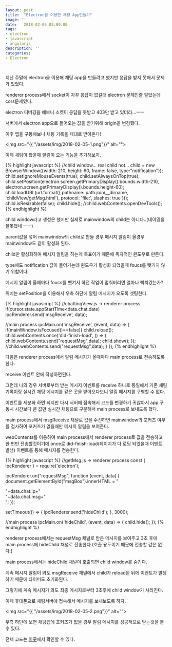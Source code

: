 ```yaml
---
layout: post
title:  "Electron을 이용한 채팅 App만들기"
image: ''
date:   2018-02-05 05:00:00
tags:
- electron
- javascript
- angularjs
description: ''
categories:
- Electron
---
```


<img src="https://octodex.github.com/images/codercat.jpg" alt="">

지난 주말에 electron을 이용해 채팅 app을 만들려고 했지만 응답을 받지 못해서 문제가 있었다.

renderer process에서 socket이 자꾸 응답이 없길래 electron 문제인줄 알았는데 cors문제였다.

electron 디버깅을 해보니 소켓이 응답을 못받고 403만 받고 있더라...ㅡㅡ

서버에서 electron app으로 들어오는 값을 받기위해 origin을 변경했다.

이후 앱을 구동해보니 채팅 기록을 제대로 받아온다!

<img src="{{ "/assets/img/2018-02-05-1.png"}}" alt="">

이제 채팅이 왔을때 알림이 오는 기능을 추가해보자.

{% highlight javascript %}
//child window... real child not...
child = new BrowserWindow({width: 210, height: 60, frame: false, type:"notification"});
child.setIgnoreMouseEvents(true);
child.setAlwaysOnTop(true);
child.setPosition(electron.screen.getPrimaryDisplay().bounds.width-210, electron.screen.getPrimaryDisplay().bounds.height-60);
child.loadURL(url.format({
pathname: path.join(__dirname, 'childView/getMsg.html'),
protocol: 'file:',
slashes: true
}));
child.isResizable(false);
child.hide();
//child.webContents.openDevTools();
{% endhighlight %}

child window라고 생성은 했지만 실제로 mainwindow의 child는 아니다..(네이밍을 잘못했네 ㅡㅡ)

parent값을 넣어 mainwindow의 child로 만들 경우 메시지 알림이 올경우 mainwindow도 같이 활성화 된다.

child만 활성화하여 메시지 알림을 하는게 목표이기 때문에 독자적인 윈도우로 만든다.  

type에도 notification 값이 들어가는데 윈도우가 활성화 되었을때 foucs를 뺏기지 않기 위함이다.

메시지 알림이 올때마다 foucs를 뺏겨서 하던 작업이 멈춰버리면 얼마나 빡치겠는가?

위치는 setPosition을 이용해서 우측 하단에 알림 메시지가 오도록 셋팅한다.

{% highlight javascript %}
//chattingView.js -> renderer process
if(cursor.state.appStartTime<data.chat.date)
    ipcRenderer.send('msgReceive', data);

//main process
ipcMain.on('msgReceive', (event, data) => {
  if(mainWindow.isFocused()==false){
    child.reload();
    child.webContents.once('did-finish-load', () => {
      child.webContents.send("requestMsg",data);
      child.show();
    });
    //child.webContents.send("requestMsg",data);
  }
});
{% endhighlight %}

다음은 renderer process에서 알림 메시지가 올때마다 main process로 전송하도록한다.

receive 이벤트 안에 작성하면된다.

그런데 나의 경우 서버로부터 받는 메시지 이벤트를 receive 하나로 통일해서 기존 채팅기록이랑 실시간 채팅 메시지를 같은 곳을 받아오다보니 알림 메시지를 구별할 수 없다.

이벤트를 세분화 하면 되지만 다시 서버에 접속해서 코드를 변경하기 귀찮아서 app 구동시 시간보다 큰 값만 실시간 채팅으로 구분해서 main process로 보내도록 했다.

main process에서 msgReceive 채널로 값을 수신하면 mainwindow의 포커즈 여부를 검사하여 포커즈가 없을때만 메시지 알림을 보여준다.

webContents를 이용하여 main process에서 renderer process로 값을 전송하고 한 번만 전송할것이기에 once로 did-finish-load(페이지가 다 로딩 되었을때 이벤트 발생) 이벤트를 통해 메시지를 전송한다.

{% highlight javascript %}
//getMsg.js -> renderer process
const { ipcRenderer } = require('electron');

ipcRenderer.on("requestMsg", function (event, data) {
    document.getElementById("msgBox").innerHTML = "<div class='ip'>"+data.chat.ip+"</div><div class='msg'>"+data.chat.msg+"</div>";
});

setTimeout(() => {
    ipcRenderer.send('hideChild');
}, 3000);

//main process
ipcMain.on('hideChild', (event, data) => {
  child.hide();
});
{% endhighlight %}

renderer process에서는 requestMsg 채널로 받은 메시지를 보여주고 3초 후에 main process에 hideChild 채널로 전송한다.(호출 용도이기 때문에 전송할 값은 없다.)

main process에서는 hideChild 채널이 호출되면 child window를 숨긴다.

계속 메시지 알림이 와도 msgReceive 채널에서 child가 reload된 뒤에 이벤트가 발생하기 때문에 타이머도 초기화된다.

그렇기에 계속 메시지가 와도 최종 메시지로부터 3초후에 child window가 사라진다.

이제 휴대폰으로 채팅서버에 접속해서 메시지를 보내보도록 하자.

<img src="{{ "/assets/img/2018-02-05-2.png"}}" alt="">

우측 하단에 보면 채팅앱에 포커즈가 없을 경우 알림 메시지를 성공적으로 받는것을 볼 수 있다.

전체 코드는 <a href="https://github.com/snutiise/chatting-app">이곳</a>에서 확인할 수 있다.